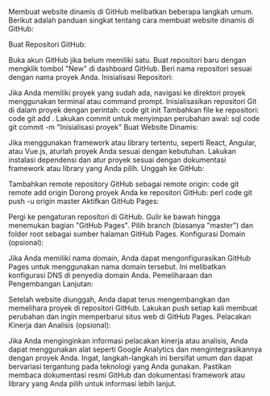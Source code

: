 Membuat website dinamis di GitHub melibatkan beberapa langkah umum. Berikut adalah panduan singkat tentang cara membuat website dinamis di GitHub:

Buat Repositori GitHub:

Buka akun GitHub jika belum memiliki satu.
Buat repositori baru dengan mengklik tombol "New" di dashboard GitHub.
Beri nama repositori sesuai dengan nama proyek Anda.
Inisialisasi Repositori:

Jika Anda memiliki proyek yang sudah ada, navigasi ke direktori proyek menggunakan terminal atau command prompt.
Inisialisasikan repositori Git di dalam proyek dengan perintah:
code
git init
Tambahkan file ke repositori:
code
git add .
Lakukan commit untuk menyimpan perubahan awal:
sql
code
git commit -m "Inisialisasi proyek"
Buat Website Dinamis:

Jika menggunakan framework atau library tertentu, seperti React, Angular, atau Vue.js, aturlah proyek Anda sesuai dengan kebutuhan.
Lakukan instalasi dependensi dan atur proyek sesuai dengan dokumentasi framework atau library yang Anda pilih.
Unggah ke GitHub:

Tambahkan remote repository GitHub sebagai remote origin:
code
git remote add origin <url-repo-github>
Dorong proyek Anda ke repositori GitHub:
perl
code
git push -u origin master
Aktifkan GitHub Pages:

Pergi ke pengaturan repositori di GitHub.
Gulir ke bawah hingga menemukan bagian "GitHub Pages".
Pilih branch (biasanya "master") dan folder root sebagai sumber halaman GitHub Pages.
Konfigurasi Domain (opsional):

Jika Anda memiliki nama domain, Anda dapat mengonfigurasikan GitHub Pages untuk menggunakan nama domain tersebut. Ini melibatkan konfigurasi DNS di penyedia domain Anda.
Pemeliharaan dan Pengembangan Lanjutan:

Setelah website diunggah, Anda dapat terus mengembangkan dan memelihara proyek di repositori GitHub.
Lakukan push setiap kali membuat perubahan dan ingin memperbarui situs web di GitHub Pages.
Pelacakan Kinerja dan Analisis (opsional):

Jika Anda menginginkan informasi pelacakan kinerja atau analisis, Anda dapat menggunakan alat seperti Google Analytics dan mengintegrasikannya dengan proyek Anda.
Ingat, langkah-langkah ini bersifat umum dan dapat bervariasi tergantung pada teknologi yang Anda gunakan. Pastikan membaca dokumentasi resmi GitHub dan dokumentasi framework atau library yang Anda pilih untuk informasi lebih lanjut.






